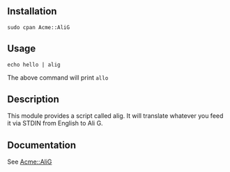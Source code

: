 ## Installation

    sudo cpan Acme::AliG

## Usage

    echo hello | alig

The above command will print `allo`

## Description

This module provides a script called alig. It will translate whatever you
feed it via STDIN from English to Ali G.

## Documentation

See [Acme::AliG](https://metacpan.org/module/Acme::AliG)
